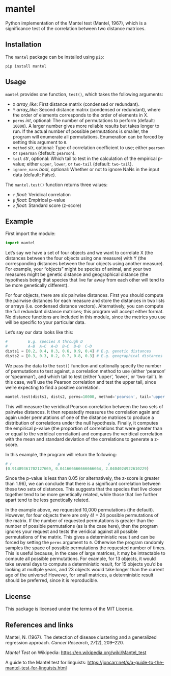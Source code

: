 mantel
======

Python implementation of the Mantel test (Mantel, 1967), which is a significance test of the correlation between two distance matrices.


Installation
------------

The `mantel` package can be installed using `pip`:

```shell
pip install mantel
```

Usage
-----

`mantel` provides one function, `test()`, which takes the following arguments:

- `X` *array_like*: First distance matrix (condensed or redundant).
- `Y` *array_like*: Second distance matrix (condensed or redundant), where the order of elements corresponds to the order of elements in X.
- `perms` *int*, optional: The number of permutations to perform (default: `10000`). A larger number gives more reliable results but takes longer to run. If the actual number of possible permutations is smaller, the program will enumerate all permutations. Enumeration can be forced by setting this argument to `0`.
- `method` *str*, optional: Type of correlation coefficient to use; either `pearson` or `spearman` (default: `pearson`).
- `tail` *str*, optional: Which tail to test in the calculation of the empirical p-value; either `upper`, `lower`, or `two-tail` (default: `two-tail`).
- `ignore_nans` *bool*, optional: Whether or not to ignore NaNs in the input data (default: False).

The `mantel.test()` function returns three values:

- `r` *float*: Veridical correlation
- `p` *float*: Empirical p-value
- `z` *float*: Standard score (z-score)


Example
-------

First import the module:

```python
import mantel
```

Let’s say we have a set of four objects and we want to correlate X (the distances between the four objects using one measure) with Y (the corresponding distances between the four objects using another measure). For example, your “objects” might be species of animal, and your two measures might be genetic distance and geographical distance (the hypothesis being that species that live far away from each other will tend to be more genetically different).

For four objects, there are six pairwise distances. First you should compute the pairwise distances for each measure and store the distances in two lists or arrays (i.e. condensed distance vectors). Alternatively, you can compute the full redundant distance matrices; this program will accept either format. No distance functions are included in this module, since the metrics you use will be specific to your particular data.

Let’s say our data looks like this:

```python
#         E.g. species A through D
#         A~B  A~C  A~D  B~C  B~D  C~D
dists1 = [0.2, 0.4, 0.3, 0.6, 0.9, 0.4] # E.g. genetic distances
dists2 = [0.3, 0.3, 0.2, 0.7, 0.8, 0.3] # E.g. geographical distances
```

We pass the data to the `test()` function and optionally specify the number of permutations to test against, a correlation method to use (either ‘pearson’ or ‘spearman’), and which tail to test (either ‘upper’, ‘lower’, or ‘two-tail’). In this case, we’ll use the Pearson correlation and test the upper tail, since we’re expecting to find a positive correlation.

```python
mantel.test(dists1, dists2, perms=10000, method='pearson', tail='upper')
```

This will measure the veridical Pearson correlation between the two sets of pairwise distances. It then repeatedly measures the correlation again and again under permutations of one of the distance matrices to produce a distribution of correlations under the null hypothesis. Finally, it computes the empirical p-value (the proportion of correlations that were greater than or equal to the veridical correlation) and compares the veridical correlation with the mean and standard deviation of the correlations to generate a z-score.

In this example, the program will return the following:

```python
# r                    p                     z
(0.91489361702127669, 0.041666666666666664, 2.0404024922610229)
```

Since the p-value is less than 0.05 (or alternatively, the z-score is greater than 1.96), we can conclude that there is a significant correlation between these two sets of distances. This suggests that the species that live closer together tend to be more genetically related, while those that live further apart tend to be less genetically related.

In the example above, we requested 10,000 permutations (the default). However, for four objects there are only 4! = 24 possible permutations of the matrix. If the number of requested permutations is greater than the number of possible permutations (as is the case here), then the program ignores your request and tests the veridical against all possible permutations of the matrix. This gives a deterministic result and can be forced by setting the `perms` argument to `0`. Otherwise the program randomly samples the space of possible permutations the requested number of times. This is useful because, in the case of large matrices, it may be intractable to compute all possible permutations. For example, for 13 objects, it would take several days to compute a deterministic result, for 15 objects you’d be looking at multiple years, and 23 objects would take longer than the current age of the universe! However, for small matrices, a deterministic result should be preferred, since it is reproducible.


License
-------

This package is licensed under the terms of the MIT License.


References and links
--------------------

Mantel, N. (1967). The detection of disease clustering and a generalized regression approach. *Cancer Research*, *27*(2), 209–220.

*Mantel Test* on Wikipedia: https://en.wikipedia.org/wiki/Mantel_test

A guide to the Mantel test for linguists: https://joncarr.net/s/a-guide-to-the-mantel-test-for-linguists.html
